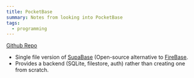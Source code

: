 ```yaml
---
title: PocketBase
summary: Notes from looking into PocketBase
tags:
  - programming
---
```


[Github Repo](https://github.com/pocketbase/pocketbase)
- Single file version of [SupaBase](https://www.google.com/search?client=firefox-b-1-d&channel=entpr&q=pocketbase) (Open-source alternative to [FireBase](https://firebase.google.com/).
- Provides a backend (SQLite, filestore, auth) rather than creating one from scratch.